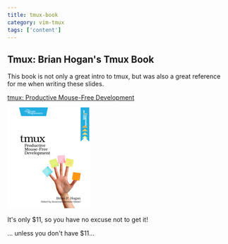 ```yaml
---
title: tmux-book
category: vim-tmux
tags: ['content']
---
```


Tmux:  Brian Hogan's Tmux Book
------------------------------

This book is not only a great intro to tmux, but was also a great reference for
me when writing these slides.

[tmux: Productive Mouse-Free Development](http://pragprog.com/book/bhtmux/tmux)

![Tmux Book](/assets/images/vim_tmux/tmux-book.jpeg)

It's only $11, so you have no excuse not to get it!

... unless you don't have $11...
